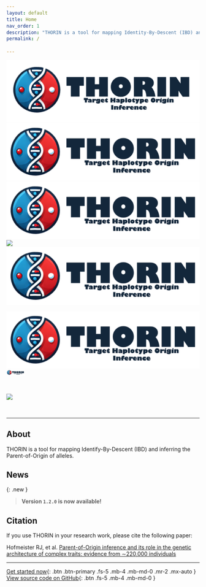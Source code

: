 ```yaml
---
layout: default
title: Home
nav_order: 1
description: "THORIN is a tool for mapping Identity-By-Descent (IBD) and inferring the Parent-of-Origin of alleles."
permalink: /

---
```


![alt text](https://github.com/RJHFMSTR/THORIN/blob/main/docs/assets/images/Presentation1/Slide1.png?raw=true)
![](docs/assets/images/logo_thorin.png?raw=true)
![](/docs/assets/images/logo_thorin.png?raw=true)
![](/assets/images/logo_thorin.png?raw=true)
![](assets/images/logo_thorin.png?raw=true)

![alt text](https://github.com/RJHFMSTR/THORIN/blob/main/docs/assets/images/logo_thorin.png?raw=true)
<img src="https://github.com/RJHFMSTR/THORIN/blob/main/docs/assets/images/Presentation1/Slide1.png?raw=true" width="48">
<pre> </pre>

<img src="https://github.com/odelaneau/shapeit5/blob/main/docs/assets/images/branding/shapeit5_logo.png?raw=true" width="48">
<pre> </pre>

<!---
# THORIN
{: .fs-9 .fw-500 }
-->

<!---
**T**arget **H**aplotype **OR**igin **IN**ference version **1.2**
{: .fs-5 }
-->

---

## About

THORIN is a tool for mapping Identify-By-Descent (IBD) and inferring the Parent-of-Origin of alleles.

## News

{: .new }
> **Version `1.2.0` is now available!**
<!--- > See [the CHANGELOG](https://github.com/odelaneau/shapeit5/blob/main/docs/CHANGELOG.md) for details.
-->

## Citation

If you use THORIN in your research work, please cite the following paper:

Hofmeister RJ, et al. [Parent-of-Origin inference and its role in the genetic architecture of complex traits: evidence from ∼220,000 individuals](https://www.medrxiv.org/content/10.1101/2024.12.03.24318392v1)

---

[Get started now](#getting-started){: .btn .btn-primary .fs-5 .mb-4 .mb-md-0 .mr-2 .mx-auto }
[View source code on GitHub](https://github.com/rjhfmstr/thorin){: .btn .fs-5 .mb-4 .mb-md-0 }


